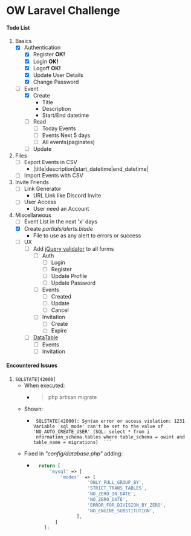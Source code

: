 # OW Laravel Challenge
#### Todo List
1. Basics
    - [x] Authentication
        - [x] Register __OK!__
        - [x] Login __OK!__
        - [x] Logoff __OK!__
        - [x] Update User Details
        - [x] Change Password
    - [ ] Event
        - [x] Create
            - Title
            - Description
            - Start/End datetime
        - [ ] Read
            - [ ] Today Events
            - [ ] Events Next 5 days
            - [ ] All events(paginates)
        - [ ] Update
2. Files
    - [ ] Export Events in CSV
        - |title|description|start_datetime|end_datetime|
    - [ ] Import Events with CSV
3. Invite Friends
    - [ ] Link Generator
        - URL Link like Discord Invite
    - [ ] User Access
        - User need an Account
4. Miscellaneous
    - [ ] Event List in the next 'x' days
    - [x] Create _partials/alerts.blade_
        - File to use as any alert to errors or success
    - [ ] UX
        - [ ] Add [jQuery validator](https://jqueryvalidation.org/) to all forms
            - [ ] Auth
                - [ ] Login
                - [ ] Register
                - [ ] Update Profile
                - [ ] Update Password
            - [ ] Events
                - [ ] Created
                - [ ] Update
                - [ ] Cancel
            - [ ] Invitation
                - [ ] Create
                - [ ] Expire
        - [ ] [DataTable](https://datatables.net/)
            - [ ] Events
            - [ ] Invitation
#### Encountered Issues
1. ``SQLSTATE[42000]``
    - When executed:
        - > php artisan migrate
    - Shown:
        - ```[Illuminate\Database\QueryException]                                                                                                                  
           SQLSTATE[42000]: Syntax error or access violation: 1231 Variable 'sql_mode' can't be set to the value of 'NO_AUTO_CREATE_USER' (SQL: select * from i  
           nformation_schema.tables where table_schema = owint and table_name = migrations)  ```
    - Fixed in _"config/database.php"_ adding:
        - ```php
            return [
                'mysql' => [
                    'modes'  => [
                              'ONLY_FULL_GROUP_BY',
                              'STRICT_TRANS_TABLES',
                              'NO_ZERO_IN_DATE',
                              'NO_ZERO_DATE',
                              'ERROR_FOR_DIVISION_BY_ZERO',
                              'NO_ENGINE_SUBSTITUTION',
                          ],
                  ]
              ];
          ```